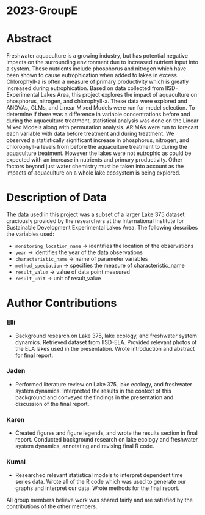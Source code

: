 # 2023-GroupE
# Abstract
Freshwater aquaculture is a growing industry, but has potential negative impacts on the surrounding environment due to increased nutrient input into a system. These nutrients include phosphorus and nitrogen which have been shown to cause eutrophication when added to lakes in  excess. Chlorophyll-a is often a measure of primary productivity which is greatly increased during eutrophication. Based on data collected from IISD-Experimental Lakes Area, this project explores the impact of aquaculture on phosphorus, nitrogen, and chlorophyll-a. These data were explored and ANOVAs, GLMs, and Linear Mixed Models were run for model selection. To determine if there was a difference in variable concentrations before and during the aquaculture treatment, statistical analysis was done on the Linear Mixed Models along with permutation analysis. ARIMAs were run to forecast each variable with data before treatment and during treatment. We observed a statistically significant increase in phosphorus, nitrogen, and chlorophyll-a levels from before the aquaculture treatment to during the aquaculture treatment. However the lakes were not eutrophic as could be expected with an increase in nutrients and primary productivity. Other factors beyond just water chemistry must be taken into account as the impacts of aquaculture on a whole lake ecosystem is being explored.

# Description of Data
The data used in this project was a subset of a larger Lake 375 dataset graciously provided by the researchers at the International Institute for Sustainable Development Experimental Lakes Area. The following describes the variables used:

- `monitoring_location_name` -> identifies the location of the observations
- `year` -> identifies the year of the data observations
- `characteristic_name` -> name of parameter variables
- `method_speciation` -> specifies the measure of characteristic_name
- `result_value` -> value of data point measured
- `result_unit` -> unit of result_value

# Author Contributions
### Elli
- Background research on Lake 375, lake ecology, and freshwater system dynamics. Retrieved dataset from IISD-ELA. Provided relevant photos of the ELA lakes used in the presentation. Wrote introduction and abstract for final report. 
### Jaden
- Performed literature review on Lake 375, lake ecology, and freshwater system dynamics. Interpreted the results in the context of this background and conveyed the findings in the presentation and discussion of the final report.
### Karen
- Created figures and figure legends, and wrote the results section in final report. Conducted background research on lake ecology and freshwater system dynamics, annotating and revising final R code. 
### Kumal
- Researched relevant statistical models to interpret dependent time series data. Wrote all of the R code which was used to generate our graphs and interpret our data. Wrote methods for the final report. 


All group members believe work was shared fairly and are satisfied by the contributions of the other members. 
